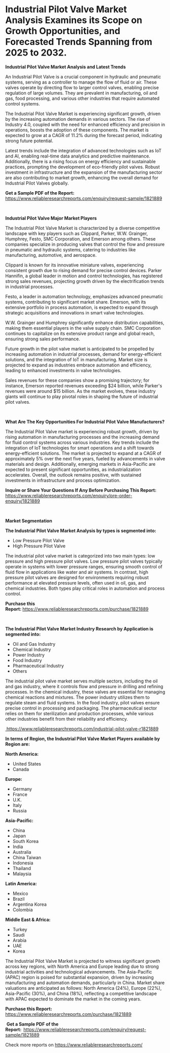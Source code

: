 <p><h1>Industrial Pilot Valve Market Analysis Examines its Scope on Growth Opportunities, and Forecasted Trends Spanning from 2025 to 2032.</h1></p><p><strong>Industrial Pilot Valve Market Analysis and Latest Trends</strong></p>
<p><p>An Industrial Pilot Valve is a crucial component in hydraulic and pneumatic systems, serving as a controller to manage the flow of fluid or air. These valves operate by directing flow to larger control valves, enabling precise regulation of large volumes. They are prevalent in manufacturing, oil and gas, food processing, and various other industries that require automated control systems.</p><p>The Industrial Pilot Valve Market is experiencing significant growth, driven by the increasing automation demands in various sectors. The rise of Industry 4.0, coupled with the need for enhanced efficiency and precision in operations, boosts the adoption of these components. The market is expected to grow at a CAGR of 11.2% during the forecast period, indicating strong future potential. </p><p>Latest trends include the integration of advanced technologies such as IoT and AI, enabling real-time data analytics and predictive maintenance. Additionally, there is a rising focus on energy efficiency and sustainable practices, prompting the development of eco-friendly pilot valves. Robust investment in infrastructure and the expansion of the manufacturing sector are also contributing to market growth, enhancing the overall demand for Industrial Pilot Valves globally.</p></p>
<p><strong>Get a Sample PDF of the Report:&nbsp;</strong> <a href="https://www.reliableresearchreports.com/enquiry/request-sample/1821889?utm_campaign=41&utm_medium=2&utm_source=Github&utm_content=ia&utm_term=27022025&utm_id=industrial-pilot-valve">https://www.reliableresearchreports.com/enquiry/request-sample/1821889</a></p>
<p>&nbsp;</p>
<p><strong>Industrial Pilot Valve Major Market Players</strong></p>
<p><p>The Industrial Pilot Valve Market is characterized by a diverse competitive landscape with key players such as Clippard, Parker, W.W. Grainger, Humphrey, Festo, SMC Corporation, and Emerson among others. These companies specialize in producing valves that control the flow and pressure in pneumatic and hydraulic systems, catering to industries like manufacturing, automotive, and aerospace.</p><p>Clippard is known for its innovative miniature valves, experiencing consistent growth due to rising demand for precise control devices. Parker Hannifin, a global leader in motion and control technologies, has registered strong sales revenues, projecting growth driven by the electrification trends in industrial processes.</p><p>Festo, a leader in automation technology, emphasizes advanced pneumatic systems, contributing to significant market share. Emerson, with its extensive portfolio in process automation, is expected to expand through strategic acquisitions and innovations in smart valve technologies.</p><p>W.W. Grainger and Humphrey significantly enhance distribution capabilities, making them essential players in the valve supply chain. SMC Corporation continues to capitalize on its extensive product range and global reach, ensuring strong sales performance.</p><p>Future growth in the pilot valve market is anticipated to be propelled by increasing automation in industrial processes, demand for energy-efficient solutions, and the integration of IoT in manufacturing. Market size is projected to expand as industries embrace automation and efficiency, leading to enhanced investments in valve technologies.</p><p>Sales revenues for these companies show a promising trajectory; for instance, Emerson reported revenues exceeding $24 billion, while Parker's revenues were around $15 billion. As the market evolves, these industry giants will continue to play pivotal roles in shaping the future of industrial pilot valves.</p></p>
<p>&nbsp;</p>
<p><strong>What Are The Key Opportunities For Industrial Pilot Valve Manufacturers?</strong></p>
<p><p>The Industrial Pilot Valve market is experiencing robust growth, driven by rising automation in manufacturing processes and the increasing demand for fluid control systems across various industries. Key trends include the integration of IoT technologies for smart operations and a shift towards energy-efficient solutions. The market is projected to expand at a CAGR of approximately 5% over the next five years, fueled by advancements in valve materials and design. Additionally, emerging markets in Asia-Pacific are expected to present significant opportunities, as industrialization accelerates. Overall, the outlook remains positive, with sustained investments in infrastructure and process optimization.</p></p>
<p><strong>Inquire or Share Your Questions If Any Before Purchasing This Report:</strong> <a href="https://www.reliableresearchreports.com/enquiry/pre-order-enquiry/1821889?utm_campaign=41&utm_medium=2&utm_source=Github&utm_content=ia&utm_term=27022025&utm_id=industrial-pilot-valve">https://www.reliableresearchreports.com/enquiry/pre-order-enquiry/1821889</a></p>
<p>&nbsp;</p>
<p><strong>Market Segmentation</strong></p>
<p><strong>The Industrial Pilot Valve Market Analysis by types is segmented into:</strong></p>
<p><ul><li>Low Pressure Pilot Valve</li><li>High Pressure Pilot Valve</li></ul></p>
<p><p>The industrial pilot valve market is categorized into two main types: low pressure and high pressure pilot valves. Low pressure pilot valves typically operate in systems with lower pressure ranges, ensuring smooth control of fluid flow in applications like water and air systems. In contrast, high pressure pilot valves are designed for environments requiring robust performance at elevated pressure levels, often used in oil, gas, and chemical industries. Both types play critical roles in automation and process control.</p></p>
<p><strong>Purchase this Report:&nbsp;</strong><a href="https://www.reliableresearchreports.com/purchase/1821889?utm_campaign=41&utm_medium=2&utm_source=Github&utm_content=ia&utm_term=27022025&utm_id=industrial-pilot-valve">https://www.reliableresearchreports.com/purchase/1821889</a></p>
<p>&nbsp;</p>
<p><strong>The Industrial Pilot Valve Market Industry Research by Application is segmented into:</strong></p>
<p><ul><li>Oil and Gas Industry</li><li>Chemical Industry</li><li>Power Industry</li><li>Food Industry</li><li>Pharmaceutical Industry</li><li>Others</li></ul></p>
<p><p>The industrial pilot valve market serves multiple sectors, including the oil and gas industry, where it controls flow and pressure in drilling and refining processes. In the chemical industry, these valves are essential for managing chemical reactions and mixtures. The power industry utilizes them to regulate steam and fluid systems. In the food industry, pilot valves ensure precise control in processing and packaging. The pharmaceutical sector relies on them for sterilization and production processes, while various other industries benefit from their reliability and efficiency.</p></p>
<p><a href="https://www.reliableresearchreports.com/industrial-pilot-valve-r1821889?utm_campaign=41&utm_medium=2&utm_source=Github&utm_content=ia&utm_term=27022025&utm_id=industrial-pilot-valve">&nbsp;https://www.reliableresearchreports.com/industrial-pilot-valve-r1821889</a></p>
<p><strong>In terms of Region, the Industrial Pilot Valve Market Players available by Region are:</strong></p>
<p>
    <p> <strong> North America: </strong>
        <ul>
            <li>United States</li>
            <li>Canada</li>
        </ul>
        </p> 
    <p> <strong> Europe: </strong>
        <ul>
            <li>Germany</li>
            <li>France</li>
            <li>U.K.</li>
            <li>Italy</li>
            <li>Russia</li>
        </ul>
        </p> 
    <p> <strong> Asia-Pacific: </strong>
        <ul>
            <li>China</li>
            <li>Japan</li>
            <li>South Korea</li>
            <li>India</li>
            <li>Australia</li>
            <li>China Taiwan</li>
            <li>Indonesia</li>
            <li>Thailand</li>
            <li>Malaysia</li>
        </ul>
        </p> 
    <p> <strong> Latin America: </strong>
        <ul>
            <li>Mexico</li>
            <li>Brazil</li>
            <li>Argentina Korea</li>
            <li>Colombia</li>
        </ul>
        </p> 
    <p> <strong> Middle East & Africa: </strong>
        <ul>
            <li>Turkey</li>
            <li>Saudi</li>
            <li>Arabia</li>
            <li>UAE</li>
            <li>Korea</li>
        </ul>
    </p>
    </p>
<p><p>The Industrial Pilot Valve Market is projected to witness significant growth across key regions, with North America and Europe leading due to strong industrial activities and technological advancements. The Asia-Pacific (APAC) region is poised for substantial expansion, driven by increasing manufacturing and automation demands, particularly in China. Market share valuations are anticipated as follows: North America (24%), Europe (22%), Asia-Pacific (30%), and China (18%), reflecting a competitive landscape with APAC expected to dominate the market in the coming years.</p></p>
<p><strong>Purchase this Report: </strong><a href="https://www.reliableresearchreports.com/purchase/1821889?utm_campaign=41&utm_medium=2&utm_source=Github&utm_content=ia&utm_term=27022025&utm_id=industrial-pilot-valve">https://www.reliableresearchreports.com/purchase/1821889</a></p>
<p>&nbsp;<strong>Get a Sample PDF of the Report:&nbsp;&nbsp;</strong><a href="https://www.reliableresearchreports.com/enquiry/request-sample/1821889?utm_campaign=41&utm_medium=2&utm_source=Github&utm_content=ia&utm_term=27022025&utm_id=industrial-pilot-valve">https://www.reliableresearchreports.com/enquiry/request-sample/1821889</a></p>
<p><strong></strong></p>
<p>Check more reports on <a href="https://www.reliableresearchreports.com/?utm_campaign=41&utm_medium=2&utm_source=Github&utm_content=ia&utm_term=27022025&utm_id=industrial-pilot-valve">https://www.reliableresearchreports.com/</a></p>